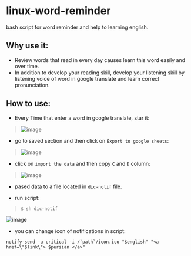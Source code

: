 # linux-word-reminder
bash script for word reminder and help to learning english.

## Why use it:
* Review words that read in every day causes learn this word easily and over time.
* In addition to develop your reading skill, develop your listening skill by listening voice of word in google translate and learn correct pronunciation.

## How to use:
* Every Time that enter a word in google translate, star it:
> ![image](https://user-images.githubusercontent.com/82968741/211553277-1cc6396f-f397-48bf-8004-2e7ad15256dc.png)


* go to saved section and then click on `Export to google sheets`:
>![image](https://user-images.githubusercontent.com/82968741/211554064-37529aef-d462-4937-a5b2-86d1d3efed83.png)


* click on `import the data` and then copy `C` and `D` column:
>![image](https://user-images.githubusercontent.com/82968741/211554581-7e64992b-13df-4d3e-9905-29c5b7cdb88f.png)


* pased data to a file located in `dic-notif` file.

* run script:
>```
>$ sh dic-notif
>```

![image](https://user-images.githubusercontent.com/82968741/211560245-4f42888c-684a-4913-9e67-0d40a81cff70.png)


* you can change icon of notifications in script:
```
notify-send -u critical -i /`path`/icon.ico "$english" "<a href=\"$link\"> $persian </a>"
```



